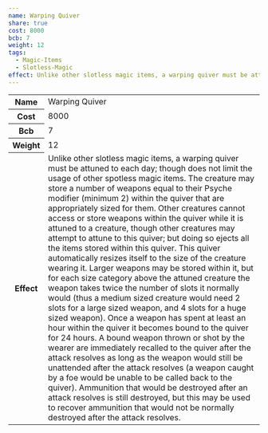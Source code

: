 ```yaml
---
name: Warping Quiver
share: true
cost: 8000
bcb: 7
weight: 12
tags:
  - Magic-Items
  - Slotless-Magic
effect: Unlike other slotless magic items, a warping quiver must be attuned to each day; though does not limit the usage of other spotless magic items. The creature may store a number of weapons equal to their Psyche modifier (minimum 2) within the quiver that are appropriately sized for them. Other creatures cannot access or store weapons within the quiver while it is attuned to a creature, though other creatures may attempt to attune to this quiver; but doing so ejects all the items stored within this quiver. This quiver automatically resizes itself to the size of the creature wearing it. Larger weapons may be stored within it, but for each size category above the attuned creature the weapon takes twice the number of slots it normally would (thus a medium sized creature would need 2 slots for a large sized weapon, and 4 slots for a huge sized weapon).  Once a weapon has spent at least an hour within the quiver it becomes bound to the quiver for 24 hours. A bound weapon thrown or shot by the wearer are immediately recalled to the quiver after the attack resolves as long as the weapon would still be unattended after the attack resolves (a weapon caught by a foe would be unable to be called back to the quiver).  Ammunition that would be destroyed after an attack resolves is still destroyed, but this may be used to recover ammunition that would not be normally destroyed after the attack resolves.
---
```

<p><span dir="ltr" style="overflow-x: auto;"><table><tbody><tr><th dir="ltr">Name</th><td dir="ltr">Warping Quiver</td></tr><tr><th dir="ltr">Cost</th><td dir="auto">8000</td></tr><tr><th dir="ltr">Bcb</th><td dir="auto">7</td></tr><tr><th dir="ltr">Weight</th><td dir="auto">12</td></tr><tr><th dir="ltr">Effect</th><td dir="ltr">Unlike other slotless magic items, a warping quiver must be attuned to each day; though does not limit the usage of other spotless magic items. The creature may store a number of weapons equal to their Psyche modifier (minimum 2) within the quiver that are appropriately sized for them. Other creatures cannot access or store weapons within the quiver while it is attuned to a creature, though other creatures may attempt to attune to this quiver; but doing so ejects all the items stored within this quiver. This quiver automatically resizes itself to the size of the creature wearing it. Larger weapons may be stored within it, but for each size category above the attuned creature the weapon takes twice the number of slots it normally would (thus a medium sized creature would need 2 slots for a large sized weapon, and 4 slots for a huge sized weapon).  Once a weapon has spent at least an hour within the quiver it becomes bound to the quiver for 24 hours. A bound weapon thrown or shot by the wearer are immediately recalled to the quiver after the attack resolves as long as the weapon would still be unattended after the attack resolves (a weapon caught by a foe would be unable to be called back to the quiver).  Ammunition that would be destroyed after an attack resolves is still destroyed, but this may be used to recover ammunition that would not be normally destroyed after the attack resolves.</td></tr></tbody></table></span></p>
